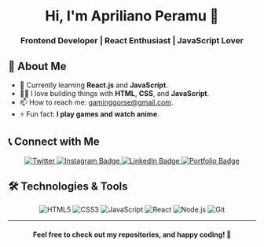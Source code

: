 <h1 align="center">Hi, I'm Apriliano Peramu 👋</h1>

<h3 align="center">Frontend Developer | React Enthusiast | JavaScript Lover</h3>

## 🚀 About Me

- 🌱 Currently learning **React.js** and **JavaScript**.
- 👨‍💻 I love building things with **HTML**, **CSS**, and **JavaScript**.
- 📫 How to reach me: [gaminggorse@gmail.com](mailto:gaminggorse@gmail.com).
- ⚡ Fun fact: **I play games and watch anime**.

## 📞 Connect with Me

<p align="center">
  <a href="https://twitter.com/aprilianoperamu" target="blank">
    <img src="https://img.shields.io/badge/Twitter-000000?style=for-the-badge&logo=twitter&logoColor=white" alt="Twitter"/>
  </a>
  <a href="https://instagram.com/gorse_peramu" target="blank">
    <img src="https://img.shields.io/badge/-Instagram-E4405F?style=flat&logo=instagram&logoColor=white" alt="Instagram Badge"/>
  </a>
  <a href="https://linkedin.com/in/aprilianoperamu" target="blank">
    <img src="https://img.shields.io/badge/-LinkedIn-0077B5?style=flat&logo=linkedin&logoColor=white" alt="LinkedIn Badge"/>
  </a>
  <a href="https://gorse-react-porto.netlify.app/" target="blank">
    <img src="https://img.shields.io/badge/-Portfolio-00A5FF?style=flat&logo=google-chrome&logoColor=white" alt="Portfolio Badge"/>
  </a>
</p>

## 🛠️ Technologies & Tools

<p align="center">
  <img src="https://img.shields.io/badge/HTML5-E34F26?style=for-the-badge&logo=html5&logoColor=white" alt="HTML5"/>
  <img src="https://img.shields.io/badge/CSS3-1572B6?style=for-the-badge&logo=css3&logoColor=white" alt="CSS3"/>
  <img src="https://img.shields.io/badge/JavaScript-F7DF1E?style=for-the-badge&logo=javascript&logoColor=black" alt="JavaScript"/>
  <img src="https://img.shields.io/badge/React.js-61DAFB?style=for-the-badge&logo=react&logoColor=black" alt="React"/>
  <img src="https://img.shields.io/badge/Node.js-339933?style=for-the-badge&logo=node.js&logoColor=white" alt="Node.js"/>
  <img src="https://img.shields.io/badge/Git-F1502F?style=for-the-badge&logo=git&logoColor=white" alt="Git"/>
</p>

---

<h4 align="center">Feel free to check out my repositories, and happy coding! 🚀</h4>
